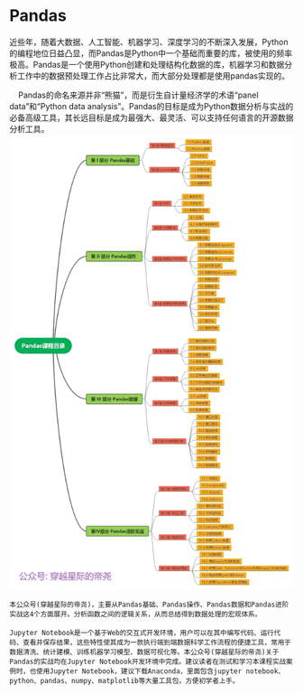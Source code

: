 # Pandas
  近些年，随着大数据、人工智能、机器学习、深度学习的不断深入发展，Python的编程地位日益凸显，而Pandas是Python中一个基础而重要的库，被使用的频率极高。Pandas是一个使用Python创建和处理结构化数据的库，机器学习和数据分析工作中的数据预处理工作占比非常大，而大部分处理都是使用pandas实现的。
  
    Pandas的命名来源并非“熊猫”，而是衍生自计量经济学的术语“panel data”和“Python data analysis”。Pandas的目标是成为Python数据分析与实战的必备高级工具，其长远目标是成为最强大、最灵活、可以支持任何语言的开源数据分析工具。
    ![Image text](https://github.com/DiYao2012/Pandas/blob/main/Image/0%E8%AF%BE%E7%A8%8B%E7%9B%AE%E5%BD%95.webp)

    本公众号(穿越星际的帝尧)，主要从Pandas基础、Pandas操作、Pandas数据和Pandas进阶实战这4个方面展开。分析函数之间的逻辑关系，从而总结得到数据处理的宏观体系。
    
    Jupyter Notebook是一个基于Web的交互式开发环境，用户可以在其中编写代码、运行代码、查看并保存结果，这些特性使其成为一款执行端到端数据科学工作流程的便捷工具，常用于数据清洗、统计建模、训练机器学习模型、数据可视化等。本公众号(穿越星际的帝尧)关于Pandas的实战均在Jupyter Notebook开发环境中完成。建议读者在测试和学习本课程实战案例时，也使用Jupyter Notebook，建议下载Anaconda，里面包含jupyter notebook、python、pandas、numpy、matplotlib等大量工具包，方便初学者上手。
